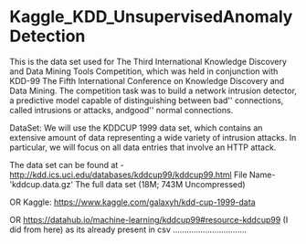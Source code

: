 # Kaggle_KDD_UnsupervisedAnomalyDetection

This is the data set used for The Third International Knowledge Discovery and Data Mining Tools Competition, which was held in conjunction with KDD-99 
The Fifth International Conference on Knowledge Discovery and Data Mining. 
The competition task was to build a network intrusion detector, a predictive model capable of distinguishing between bad'' connections, called intrusions or attacks, andgood'' normal connections.

DataSet: 
We will use the KDDCUP 1999 data set, which contains an extensive amount of data representing a wide variety of intrusion attacks. 
In particular, we will focus on all data entries that involve an HTTP attack. 

The data set can be found at -    
http://kdd.ics.uci.edu/databases/kddcup99/kddcup99.html
File Name- 'kddcup.data.gz'
The full data set (18M; 743M Uncompressed)

OR
Kaggle:
https://www.kaggle.com/galaxyh/kdd-cup-1999-data

OR
https://datahub.io/machine-learning/kddcup99#resource-kddcup99 (I did from here)
as its already present in csv
................................

